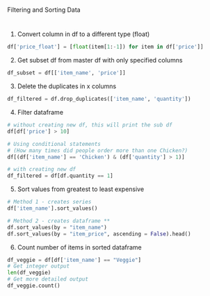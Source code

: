 #
Filtering and Sorting Data

#

1. Convert column in df to a different type (float)

```python
df['price_float'] = [float(item[1:-1]) for item in df['price']]
```
2. Get subset df from master df with only specified columns
```python
df_subset = df[['item_name', 'price']]
```
3. Delete the duplicates in x columns
```python
df_filtered = df.drop_duplicates(['item_name', 'quantity'])
```
4. Filter dataframe 
```python
# without creating new df, this will print the sub df
df[df['price'] > 10]

# Using conditional statements
# (How many times did people order more than one Chicken?)
df[(df['item_name'] == 'Chicken') & (df['quantity'] > 1)]

# with creating new df
df_filtered = df[df.quantity == 1]
```

5. Sort values from greatest to least expensive
```python
# Method 1 - creates series
df['item_name'].sort_values()

# Method 2 - creates dataframe **
df.sort_values(by = "item_name")
df.sort_values(by = "item_price", ascending = False).head()
```

6. Count number of items in sorted dataframe
```python
df_veggie = df[df['item_name'] == "Veggie"]
# Get integer output
len(df_veggie)
# Get more detailed output
df_veggie.count()
```